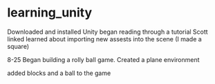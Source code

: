 # learning_unity

Downloaded and installed Unity
began reading through a tutorial Scott linked
learned about importing new assests into the scene (I made a square)


8-25
Began building a rolly ball game. Created a plane environment

added blocks and a ball to the game

